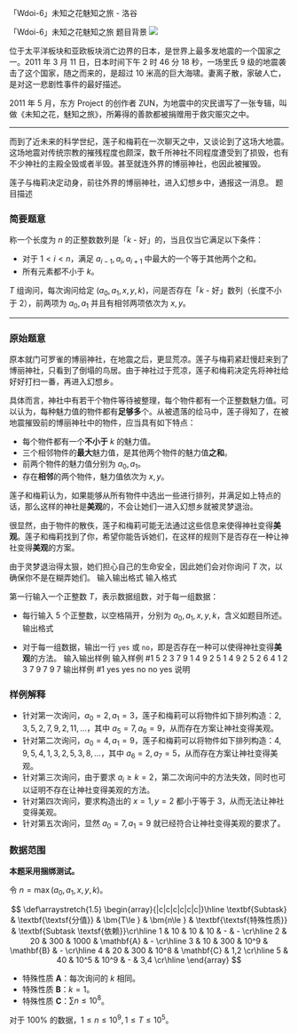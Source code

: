 



「Wdoi-6」未知之花魅知之旅 - 洛谷














「Wdoi-6」未知之花魅知之旅
题目背景
[![](https://cdn.luogu.com.cn/upload/image_hosting/glirwa55.png)](https://thwiki.cc/%E6%9C%AA%E7%9F%A5%E4%B9%8B%E8%8A%B1_%E9%AD%85%E7%9F%A5%E4%B9%8B%E6%97%85)

位于太平洋板块和亚欧板块消亡边界的日本，是世界上最多发地震的一个国家之一。2011 年 3 月 11 日，日本时间下午 2 时 46 分 18 秒，一场里氏 9 级的地震袭击了这个国家，随之而来的，是超过 10 米高的巨大海啸。妻离子散，家破人亡，是对这一悲剧性事件的最好描述。

2011 年 5 月，东方 Project 的创作者 ZUN，为地震中的灾民谱写了一张专辑，叫做《未知之花，魅知之旅》，所筹得的善款都被捐赠用于救灾赈灾之中。

-----

而到了近未来的科学世纪，莲子和梅莉在一次聊天之中，又谈论到了这场大地震。这场地震对传统宗教的摧残程度也颇深，数千所神社不同程度遭受到了损毁，也有不少神社的主殿全毁或者半毁。甚至就连外界的博丽神社，也因此被摧毁。

莲子与梅莉决定动身，前往外界的博丽神社，进入幻想乡中，通报这一消息。
题目描述
### 简要题意

称一个长度为 $n$ 的正整数数列是「$k$ - 好」的，当且仅当它满足以下条件：  

- 对于 $1< i< n$，满足 $a_{i-1},a_i,a_{i+1}$ 中最大的一个等于其他两个之和。
- 所有元素都不小于 $k$。

$T$ 组询问，每次询问给定 $(a_0,a_1,x,y,k)$，问是否存在「$k$ - 好」数列（长度不小于 $2$），前两项为 $a_0,a_1$ 并且有相邻两项依次为 $x,y$。

-----

### 原始题意

原本就门可罗雀的博丽神社，在地震之后，更显荒凉。莲子与梅莉紧赶慢赶来到了博丽神社，只看到了倒塌的鸟居。由于神社过于荒凉，莲子和梅莉决定先将神社给好好打扫一番，再进入幻想乡。

具体而言，神社中有若干个物件等待被整理，每个物件都有一个正整数魅力值。可以认为，每种魅力值的物件都有**足够多**个。从被遗落的绘马中，莲子得知了，在被地震摧毁前的博丽神社中的物件，应当具有如下特点：

- 每个物件都有一个**不小于** $k$ 的魅力值。
- 三个相邻物件的**最大**魅力值，是其他两个物件的魅力值**之和**。
- 前两个物件的魅力值分别为 $a_0, a_1$。
- 存在**相邻**的两个物件，魅力值依次为 $x, y$。

莲子和梅莉认为，如果能够从所有物件中选出一些进行排列，并满足如上特点的话，那么这样的神社是**美观**的，不会让她们一进入幻想乡就被灵梦退治。

很显然，由于物件的散佚，莲子和梅莉可能无法通过这些信息来使得神社变得**美观**。莲子和梅莉找到了你，希望你能告诉她们，在这样的规则下是否存在一种让神社变得**美观**的方案。

由于灵梦退治得太狠，她们担心自己的生命安全，因此她们会对你询问 $T$ 次，以确保你不是在糊弄她们。
输入输出格式
输入格式

第一行输入一个正整数 $T$，表示数据组数，对于每一组数据：

- 每行输入 $5$ 个正整数，以空格隔开，分别为 $a_0,a_1,x,y,k$，含义如题目所述。
输出格式

- 对于每一组数据，输出一行 `yes` 或 `no`，即是否存在一种可以使得神社变得**美观**的方法。
输入输出样例
输入样例 #1
5
2 3 7 9 1
4 9 2 5 1
4 9 2 5 2
6 4 1 2 3
7 9 7 9 7
输出样例 #1
yes
yes
no
no
yes
说明
### 样例解释

- 针对第一次询问，$a_0=2,a_1=3$，莲子和梅莉可以将物件如下排列构造：$2,3,5,2,7,9,2,11,\dots$，其中 $a_5=7,a_6=9$，从而存在方案让神社变得美观。
- 针对第二次询问，$a_0=4,a_1=9$，莲子和梅莉可以将物件如下排列构造：$4,9,5,4,1,3,2,5,3,8,\dots$，其中 $a_6=2,a_7=5$，从而存在方案让神社变得美观。
- 针对第三次询问，由于要求 $a_i \geq k=2$，第二次询问中的方法失效，同时也可以证明不存在让神社变得美观的方法。
- 针对第四次询问，要求构造出的 $x=1,y=2$ 都小于等于 $3$，从而无法让神社变得美观。
- 针对第五次询问，显然 $a_0=7,a_1=9$ 就已经符合让神社变得美观的要求了。

### 数据范围

**本题采用捆绑测试。**

令 $n=\max(a_0,a_1,x,y,k)$。

$$
\def\arraystretch{1.5}
\begin{array}{|c|c|c|c|c|c|}\hline
\textbf{Subtask} & \textbf{\textsf{分值}} & \bm{T\le } & \bm{n\le }  & \textbf{\textsf{特殊性质}} & \textbf{Subtask \textsf{依赖}}\cr\hline
1 & 10 & 10 & 10  & - & - \cr\hline
2 & 20 & 300 & 1000 & \mathbf{A} & - \cr\hline
3 & 10 & 300 & 10^9 & \mathbf{B} & - \cr\hline
4 & 20 & 300 & 10^8 & \mathbf{C} & 1,2 \cr\hline
5 & 40 & 10^5 & 10^9 & - & 3,4 \cr\hline
\end{array}
$$

- 特殊性质 $\mathbf{A}$：每次询问的 $k$ 相同。
- 特殊性质 $\mathbf{B}$：$k=1$。
- 特殊性质 $\mathbf{C}$：$\sum n \leq 10^8$。

对于 $100\%$ 的数据，$1 \leq n \leq 10^9,1 \leq T \leq 10^5$。







